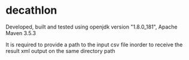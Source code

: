 # decathlon
Developed, built and tested using openjdk version "1.8.0_181", Apache Maven 3.5.3

It is required to provide a path to the input csv file inorder to receive the result xml output on the same directory path

